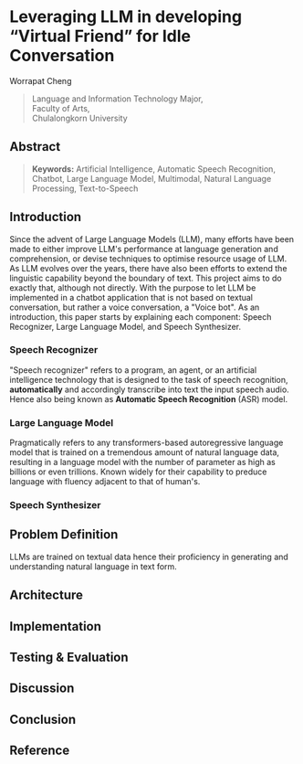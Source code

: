 # Leveraging LLM in developing “Virtual Friend” for Idle Conversation

Worrapat Cheng  
> Language and Information Technology Major,  
> Faculty of Arts,  
> Chulalongkorn University

## Abstract



> **Keywords:** Artificial Intelligence, Automatic Speech Recognition, Chatbot, Large Language Model, Multimodal, Natural Language Processing, Text-to-Speech

## Introduction

Since the advent of Large Language Models (LLM), many efforts have been made to either improve LLM's performance at language generation and comprehension, or devise techniques to optimise resource usage of LLM. As LLM evolves over the years, there have also been efforts to extend the linguistic capability beyond the boundary of text. This project aims to do exactly that, although not directly. With the purpose to let LLM be implemented in a chatbot application that is not based on textual conversation, but rather a voice conversation, a "Voice bot". As an introduction, this paper starts by explaining each component: Speech Recognizer, Large Language Model, and Speech Synthesizer.

### Speech Recognizer

"Speech recognizer" refers to a program, an agent, or an artificial intelligence technology that is designed to the task of speech recognition, **automatically** and accordingly transcribe into text the input speech audio. Hence also being known as **Automatic Speech Recognition** (ASR) model.

### Large Language Model

Pragmatically refers to any transformers-based autoregressive language model that is trained on a tremendous amount of natural language data, resulting in a language model with the number of parameter as high as billions or even trillions. Known widely for their capability to preduce language with fluency adjacent to that of human's.

### Speech Synthesizer

## Problem Definition 

LLMs are trained on textual data hence their proficiency in generating and understanding natural language in text form. 

## Architecture

## Implementation

## Testing \& Evaluation

## Discussion

## Conclusion

## Reference
